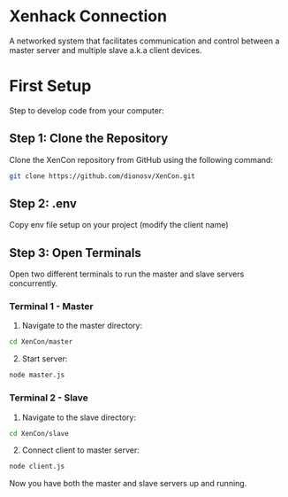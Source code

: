 # Xenhack Connection

A networked system that facilitates communication and control between a master server and multiple slave a.k.a client devices.

# First Setup 
Step to develop code from your computer:

## Step 1: Clone the Repository

Clone the XenCon repository from GitHub using the following command:

```bash
git clone https://github.com/dionosv/XenCon.git
```

## Step 2: .env

Copy env file setup on your project (modify the client name)

## Step 3: Open Terminals

Open two different terminals to run the master and slave servers concurrently.

### Terminal 1 - Master

1. Navigate to the master directory:

```bash
cd XenCon/master
```

2. Start server:

```bash
node master.js
```

### Terminal 2 - Slave

1. Navigate to the slave directory:

```bash
cd XenCon/slave
```

2. Connect client to master server:

```bash
node client.js
```

Now you have both the master and slave servers up and running.